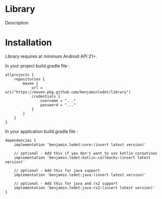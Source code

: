 # Library

Description

# Installation

Library requires at minimum Android API 21+.

In your project build.gradle file :
``` 
allprojects {
    repositories {
        maven {
            url = uri("https://maven.pkg.github.com/benjaminledet/library")
            credentials {
                username = "..."
                password = "..."
            }
        }
    }
}
```

In your application build.gradle file :
```
dependencies {
    implementation 'benjamin.ledet:core:(insert latest version)'
    
    // optional - Add this if you don't want to use kotlin coroutines
    implementation 'benjamin.ledet:kotlin-callbacks:(insert latest version)'
    
    // optional - Add this for java support
    implementation 'benjamin.ledet:java:(insert latest version)'
    
    // optional - Add this for java and rx2 support
    implementation 'benjamin.ledet:java-rx2:(insert latest version)'
}
```
